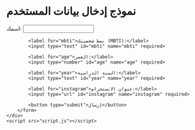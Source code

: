 <!DOCTYPE html>
<html lang="ar">
<head>
    <meta charset="UTF-8">
    <meta name="viewport" content="width=device-width, initial-scale=1.0">
    <title>نموذج إدخال بيانات المستخدم</title>
    <link rel="stylesheet" href="styles.css">
</head>
<body>
    <div class="container">
        <h1>نموذج إدخال بيانات المستخدم</h1>
        <form id="userForm" action="https://formspree.io/f/your_form_id" method="POST">
            <label for="name">اسمك:</label>
            <input type="text" id="name" name="name" required>

            <label for="mbti">نمط شخصيتك (MBTI):</label>
            <input type="text" id="mbti" name="mbti" required>

            <label for="age">العمر:</label>
            <input type="number" id="age" name="age" required>

            <label for="year">السنة الدراسية:</label>
            <input type="text" id="year" name="year" required>

            <label for="instagram">عنوان الانستجرام:</label>
            <input type="url" id="instagram" name="instagram" required>

            <button type="submit">إرسال</button>
        </form>
    </div>
    <script src="script.js"></script>
</body>
</html>
